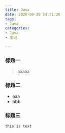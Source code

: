 ```yaml
---
title: Java
date: 2020-09-30 14:51:20
tags: 
- Java
categories: 
- Java
- 笔记

---
```


### 标题一
> aaaaa

### 标题二
- aaa
- bbb

### 标题三
```text
this is text
```